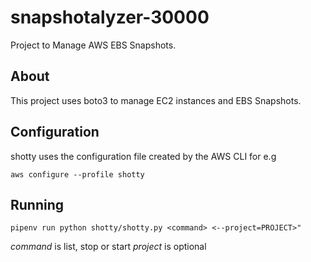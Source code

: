 # snapshotalyzer-30000
Project to Manage AWS EBS Snapshots. 


## About

This project uses boto3 to manage EC2 instances and EBS Snapshots. 

## Configuration

shotty uses the configuration file created by the AWS CLI for e.g

`aws configure --profile shotty`

## Running

`pipenv run python shotty/shotty.py <command> <--project=PROJECT>"`

*command* is list, stop or start
*project* is optional
